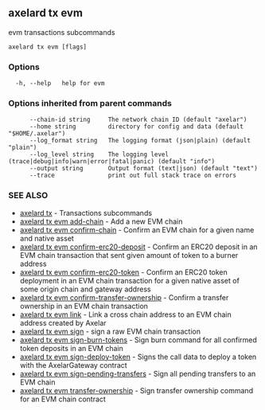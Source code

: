 ## axelard tx evm

evm transactions subcommands

```
axelard tx evm [flags]
```

### Options

```
  -h, --help   help for evm
```

### Options inherited from parent commands

```
      --chain-id string     The network chain ID (default "axelar")
      --home string         directory for config and data (default "$HOME/.axelar")
      --log_format string   The logging format (json|plain) (default "plain")
      --log_level string    The logging level (trace|debug|info|warn|error|fatal|panic) (default "info")
      --output string       Output format (text|json) (default "text")
      --trace               print out full stack trace on errors
```

### SEE ALSO

* [axelard tx](axelard_tx.md)	 - Transactions subcommands
* [axelard tx evm add-chain](axelard_tx_evm_add-chain.md)	 - Add a new EVM chain
* [axelard tx evm confirm-chain](axelard_tx_evm_confirm-chain.md)	 - Confirm an EVM chain for a given name and native asset
* [axelard tx evm confirm-erc20-deposit](axelard_tx_evm_confirm-erc20-deposit.md)	 - Confirm an ERC20 deposit in an EVM chain transaction that sent given amount of token to a burner address
* [axelard tx evm confirm-erc20-token](axelard_tx_evm_confirm-erc20-token.md)	 - Confirm an ERC20 token deployment in an EVM chain transaction for a given native asset of some origin chain and gateway address
* [axelard tx evm confirm-transfer-ownership](axelard_tx_evm_confirm-transfer-ownership.md)	 - Confirm a transfer ownership in an EVM chain transaction
* [axelard tx evm link](axelard_tx_evm_link.md)	 - Link a cross chain address to an EVM chain address created by Axelar
* [axelard tx evm sign](axelard_tx_evm_sign.md)	 - sign a raw EVM chain transaction
* [axelard tx evm sign-burn-tokens](axelard_tx_evm_sign-burn-tokens.md)	 - Sign burn command for all confirmed token deposits in an EVM chain
* [axelard tx evm sign-deploy-token](axelard_tx_evm_sign-deploy-token.md)	 - Signs the call data to deploy a token with the AxelarGateway contract
* [axelard tx evm sign-pending-transfers](axelard_tx_evm_sign-pending-transfers.md)	 - Sign all pending transfers to an EVM chain
* [axelard tx evm transfer-ownership](axelard_tx_evm_transfer-ownership.md)	 - Sign transfer ownership command for an EVM chain contract

